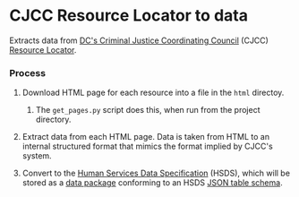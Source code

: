 # CJCC Resource Locator to data

Extracts data from [DC's Criminal Justice Coordinating Council](http://cjcc.dc.gov/) (CJCC) [Resource Locator](http://www.cjccresourcelocator.net/).

### Process

1. Download HTML page for each resource into a file in the `html` directoy.

    1. The `get_pages.py` script does this, when run from the project directory.

2. Extract data from each HTML page. Data is taken from HTML to an internal structured format that mimics the format implied by CJCC's system.

3. Convert to the [Human Services Data Specification](https://docs.google.com/document/d/1RH89UY7FDndivWNmtQkql4tdRTwYnCZluyu8itp5nTw/edit) (HSDS), which will be stored as a [data package](http://dataprotocols.org/data-packages/) conforming to an HSDS [JSON table schema](http://dataprotocols.org/json-table-schema/).
